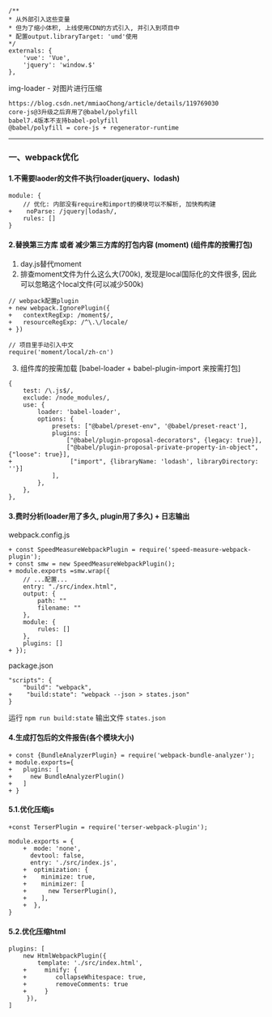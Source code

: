 ```
/**
* 从外部引入这些变量
* 但为了缩小体积, 上线使用CDN的方式引入, 并引入到项目中
* 配置output.libraryTarget: 'umd'使用
*/
externals: {
    'vue': 'Vue',
    'jquery': 'window.$'
},
```

img-loader - 对图片进行压缩


```
https://blog.csdn.net/mmiaoChong/article/details/119769030
core-js@3升级之后弃用了@babel/polyfill
babel7.4版本不支持babel-polyfill
@babel/polyfill = core-js + regenerator-runtime
```

---


### 一、webpack优化

#### 1.不需要laoder的文件不执行loader(jquery、lodash)

```
module: {
    // 优化: 内部没有require和import的模块可以不解析, 加快构构建
+    noParse: /jquery|lodash/,
    rules: []
}
```

#### 2.替换第三方库 或者 减少第三方库的打包内容 (moment) (组件库的按需打包)

1) day.js替代moment
2) 排查moment文件为什么这么大(700k), 发现是local国际化的文件很多, 
   因此可以忽略这个local文件(可以减少500k)

```
// webpack配置plugin
+ new webpack.IgnorePlugin({
+   contextRegExp: /moment$/,
+   resourceRegExp: /^\.\/locale/
+ })

// 项目里手动引入中文
require('moment/local/zh-cn')
```

3) 组件库的按需加载 [babel-loader + babel-plugin-import 来按需打包]

```
{
    test: /\.js$/,
    exclude: /node_modules/,
    use: {
        loader: 'babel-loader',
        options: {
            presets: ["@babel/preset-env", '@babel/preset-react'],
            plugins: [
                ["@babel/plugin-proposal-decorators", {legacy: true}],
                ["@babel/plugin-proposal-private-property-in-object", {"loose": true}],
+                ["import", {libraryName: 'lodash', libraryDirectory: ''}]
            ],
        },
    },
},
```

#### 3.费时分析(loader用了多久, plugin用了多久) + 日志输出 

webpack.config.js

```
+ const SpeedMeasureWebpackPlugin = require('speed-measure-webpack-plugin');
+ const smw = new SpeedMeasureWebpackPlugin();
+ module.exports =smw.wrap({
    // ...配置...
    entry: "./src/index.html",
    output: {
        path: ""
        filename: ""
    },
    module: {
        rules: []
    },
    plugins: []
+ });
```

package.json

```
"scripts": {
    "build": "webpack",
+    "build:state": "webpack --json > states.json"
}
```

运行 `npm run build:state` 输出文件 `states.json`

#### 4.生成打包后的文件报告(各个模块大小)

```
+ const {BundleAnalyzerPlugin} = require('webpack-bundle-analyzer');
+ module.exports={
+   plugins: [
+     new BundleAnalyzerPlugin()
+   ]
+ }
```

#### 5.1.优化压缩js
```
+const TerserPlugin = require('terser-webpack-plugin');

module.exports = {
    +  mode: 'none',
      devtool: false,
      entry: './src/index.js',
    +  optimization: {
    +    minimize: true,
    +    minimizer: [
    +      new TerserPlugin(),
    +    ],
    +  },
}
```
#### 5.2.优化压缩html
```
plugins: [
    new HtmlWebpackPlugin({
        template: './src/index.html',
    +     minify: {  
    +        collapseWhitespace: true,
    +        removeComments: true
    +     }
     }),
]
```